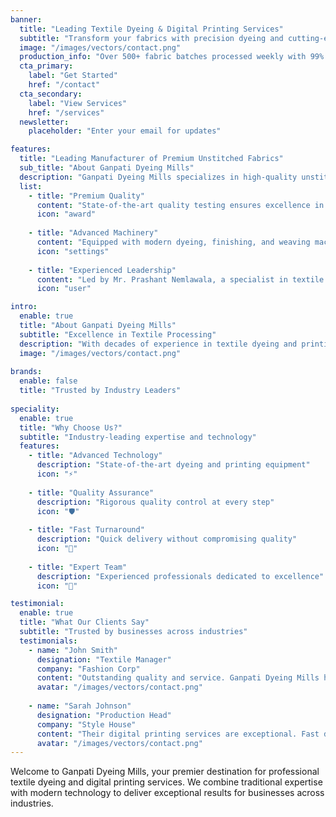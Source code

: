 ```yaml
---
banner:
  title: "Leading Textile Dyeing & Digital Printing Services"
  subtitle: "Transform your fabrics with precision dyeing and cutting-edge digital printing technology"
  image: "/images/vectors/contact.png"
  production_info: "Over 500+ fabric batches processed weekly with 99% client satisfaction"
  cta_primary:
    label: "Get Started"
    href: "/contact"
  cta_secondary:
    label: "View Services"
    href: "/services"
  newsletter:
    placeholder: "Enter your email for updates"

features:
  title: "Leading Manufacturer of Premium Unstitched Fabrics"
  sub_title: "About Ganpati Dyeing Mills"
  description: "Ganpati Dyeing Mills specializes in high-quality unstitched fabrics, offering a diverse range of materials including chiffon, crepe, georgette, jacquard, and net fabric. With a strong infrastructure and modern machinery, we ensure premium quality production."
  list:
    - title: "Premium Quality"
      content: "State-of-the-art quality testing ensures excellence in every fabric."
      icon: "award"
    
    - title: "Advanced Machinery"
      content: "Equipped with modern dyeing, finishing, and weaving machines."
      icon: "settings"
    
    - title: "Experienced Leadership"
      content: "Led by Mr. Prashant Nemlawala, a specialist in textile technology."
      icon: "user"

intro:
  enable: true
  title: "About Ganpati Dyeing Mills"
  subtitle: "Excellence in Textile Processing"
  description: "With decades of experience in textile dyeing and printing, we provide comprehensive solutions for businesses of all sizes. Our state-of-the-art facilities and expert team ensure consistent quality and timely delivery."
  image: "/images/vectors/contact.png"
  
brands:
  enable: false
  title: "Trusted by Industry Leaders"
  
speciality:
  enable: true
  title: "Why Choose Us?"
  subtitle: "Industry-leading expertise and technology"
  features:
    - title: "Advanced Technology"
      description: "State-of-the-art dyeing and printing equipment"
      icon: "⚡"
    
    - title: "Quality Assurance"
      description: "Rigorous quality control at every step"
      icon: "🛡️"
    
    - title: "Fast Turnaround"
      description: "Quick delivery without compromising quality"
      icon: "🚀"
    
    - title: "Expert Team"
      description: "Experienced professionals dedicated to excellence"
      icon: "👥"

testimonial:
  enable: true
  title: "What Our Clients Say"
  subtitle: "Trusted by businesses across industries"
  testimonials:
    - name: "John Smith"
      designation: "Textile Manager"
      company: "Fashion Corp"
      content: "Outstanding quality and service. Ganpati Dyeing Mills has been our trusted partner for years."
      avatar: "/images/vectors/contact.png"
    
    - name: "Sarah Johnson"
      designation: "Production Head"
      company: "Style House"
      content: "Their digital printing services are exceptional. Fast delivery and brilliant colors every time."
      avatar: "/images/vectors/contact.png"
---
```


Welcome to Ganpati Dyeing Mills, your premier destination for professional textile dyeing and digital printing services. We combine traditional expertise with modern technology to deliver exceptional results for businesses across industries.
